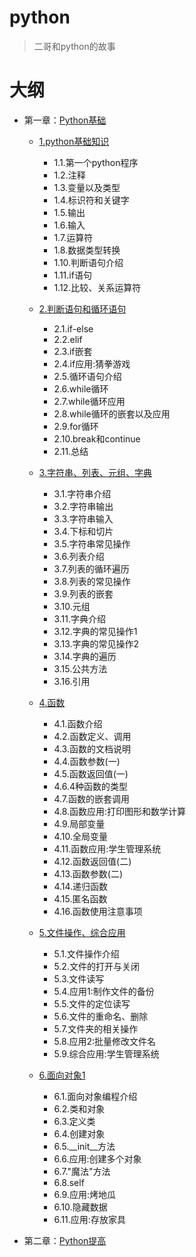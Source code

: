 # python
> 二哥和python的故事


大纲
===

- 第一章：[Python基础](https://github.com/nacker/pythonProject/tree/master/01Base)

    - [1.python基础知识](https://github.com/nacker/pythonProject/tree/master/01Base/01)
	    - 1.1.第一个python程序
	    - 1.2.注释
	    - 1.3.变量以及类型
	    - 1.4.标识符和关键字
	    - 1.5.输出
	    - 1.6.输入
	    - 1.7.运算符
	    - 1.8.数据类型转换
	    - 1.10.判断语句介绍
	    - 1.11.if语句
	    - 1.12.比较、关系运算符

    - [2.判断语句和循环语句](https://github.com/nacker/pythonProject/tree/master/01Base/02)
	    - 2.1.if-else
	    - 2.2.elif
	    - 2.3.if嵌套
	    - 2.4.if应用:猜拳游戏
	    - 2.5.循环语句介绍
	    - 2.6.while循环
	    - 2.7.while循环应用
	    - 2.8.while循环的嵌套以及应用
	    - 2.9.for循环
	    - 2.10.break和continue
	    - 2.11.总结

	- [3.字符串、列表、元组、字典](https://github.com/nacker/pythonProject/tree/master/01Base/03)
	    - 3.1.字符串介绍
	    - 3.2.字符串输出
	    - 3.3.字符串输入
	    - 3.4.下标和切片
	    - 3.5.字符串常见操作
	    - 3.6.列表介绍
	    - 3.7.列表的循环遍历
	    - 3.8.列表的常见操作
	    - 3.9.列表的嵌套
	    - 3.10.元组
	    - 3.11.字典介绍
	    - 3.12.字典的常见操作1
	    - 3.13.字典的常见操作2
	    - 3.14.字典的遍历
	    - 3.15.公共方法
	    - 3.16.引用

	- [4.函数](https://github.com/nacker/pythonProject/tree/master/01Base/04)
	    - 4.1.函数介绍
	    - 4.2.函数定义、调用
	    - 4.3.函数的文档说明
	    - 4.4.函数参数(一)
	    - 4.5.函数返回值(一)
	    - 4.6.4种函数的类型
	    - 4.7.函数的嵌套调用
	    - 4.8.函数应用:打印图形和数学计算
	    - 4.9.局部变量
	    - 4.10.全局变量
	    - 4.11.函数应用:学生管理系统
	    - 4.12.函数返回值(二)
	    - 4.13.函数参数(二)
	    - 4.14.递归函数
	    - 4.15.匿名函数
	    - 4.16.函数使用注意事项

    - [5.文件操作、综合应用](https://github.com/nacker/pythonProject/tree/master/01Base/05)
	    - 5.1.文件操作介绍
	    - 5.2.文件的打开与关闭
	    - 5.3.文件读写
	    - 5.4.应用1:制作文件的备份
	    - 5.5.文件的定位读写
	    - 5.6.文件的重命名、删除
	    - 5.7.文件夹的相关操作
	    - 5.8.应用2:批量修改文件名
	    - 5.9.综合应用:学生管理系统

    - [6.面向对象1](https://github.com/nacker/pythonProject/tree/master/01Base/06)
	    - 6.1.面向对象编程介绍
	    - 6.2.类和对象
	    - 6.3.定义类
	    - 6.4.创建对象
	    - 6.5.__init__方法
	    - 6.6.应用:创建多个对象
	    - 6.7."魔法"方法
	    - 6.8.self
	    - 6.9.应用:烤地瓜
	    - 6.10.隐藏数据
	    - 6.11.应用:存放家具

- 第二章：[Python提高](https://github.com/nacker/phpProject/tree/master/01_Base)